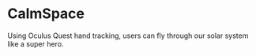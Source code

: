 # CalmSpace
Using Oculus Quest hand tracking, users can fly through our solar system like a super hero.
